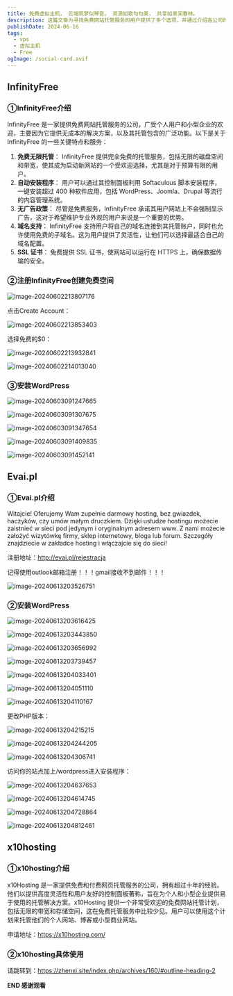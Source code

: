```yaml
---
title: 免费虚拟主机， 云端筑梦似琴音。 资源如歌句句美， 共享如泉润春林。
description: 这篇文章为寻找免费网站托管服务的用户提供了多个选项，并通过介绍各公司的服务特点和注册安装流程，帮助用户提供无成本的网站托管解决方案，以及其托管包含的广泛功能。
publishDate: 2024-06-16
tags:
  - vps
  - 虚拟主机
  - Free
ogImage: /social-card.avif
---
```

## InfinityFree

### ①InfinityFree介绍

InfinityFree 是一家提供免费网站托管服务的公司，广受个人用户和小型企业的欢迎，主要因为它提供无成本的解决方案，以及其托管包含的广泛功能。以下是关于 InfinityFree 的一些关键特点和服务：

1. **免费无限托管**： InfinityFree 提供完全免费的托管服务，包括无限的磁盘空间和带宽，使其成为启动新网站的一个受欢迎选择，尤其是对于预算有限的用户。
2. **自动安装程序**： 用户可以通过其控制面板利用 Softaculous 脚本安装程序，一键安装超过 400 种软件应用，包括 WordPress、Joomla、Drupal 等流行的内容管理系统。
3. **无广告政策**： 尽管是免费服务，InfinityFree 承诺其用户网站上不会强制显示广告，这对于希望维护专业外观的用户来说是一个重要的优势。
4. **域名支持**： InfinityFree 支持用户将自己的域名连接到其托管账户，同时也允许使用免费的子域名。这为用户提供了灵活性，让他们可以选择最适合自己的域名配置。
5. **SSL 证书**： 免费提供 SSL 证书，使网站可以运行在 HTTPS 上，确保数据传输的安全。

### ②注册InfinityFree创建免费空间

![image-20240602213807176](https://img.zhenxi.site/2024/09/edbd3d5f5b73dddf9eb9ff1bacd5c63e.png)

点击Create Account：

![image-20240602213853403](https://img.zhenxi.site/2024/09/bd1f169760cae9903d65e841cace0f92.png)

选择免费的$0：

![image-20240602213932841](https://img.zhenxi.site/2024/09/f510f77d12e00708457f70931fa2c74a.png)

![image-20240602214013040](https://img.zhenxi.site/2024/09/8b0d4856fa247547b17268ffc57834c0.png)

### ③安装WordPress

![image-20240603091247665](https://img.zhenxi.site/2024/09/e70c34aae576b211b40c7dfa6f10a9f7.png)

![image-20240603091307675](https://img.zhenxi.site/2024/09/513ee0d63b2956defa7c5a36f4de2c7d.png)

![image-20240603091347654](https://img.zhenxi.site/2024/09/fd2f2ab7dd096687cc649e7c407cec93.png)

![image-20240603091409835](https://img.zhenxi.site/2024/09/7347504b19ff1b0d3d46d045f7407a1f.png)

![image-20240603091452141](https://img.zhenxi.site/2024/09/2438cf609d92f3598d17945f1b60d416.png)

## Evai.pl

### ①Evai.pl介绍

Witajcie! Oferujemy Wam zupełnie darmowy hosting, bez gwiazdek, haczyków, czy umów małym druczkiem. Dzięki usłudze hostingu możecie zaistnieć w sieci pod jedynym i oryginalnym adresem www. Z nami możecie założyć wizytówkę firmy, sklep internetowy, bloga lub forum. Szczegóły znajdziecie w zakładce hosting i włączajcie się do sieci!

注册地址：http://evai.pl/rejestracja

记得使用outlook邮箱注册！！！gmail接收不到邮件！！！

![image-20240613203526751](https://img.zhenxi.site/2024/06/31105df87856f70a131953cb2db1abd6.png)

### ②安装WordPress

![image-20240613203616425](https://img.zhenxi.site/2024/06/f44720f3cfc9ad269af49867d2690ab7.png)

![image-20240613203443850](https://img.zhenxi.site/2024/06/b9a7a88f1c4544379e057fb189abacf3.png)

![image-20240613203656992](https://img.zhenxi.site/2024/06/7b2c6cc978cad04678a386944a46b637.png)

![image-20240613203739457](https://img.zhenxi.site/2024/06/9f754f45265c3932cfa5fac996737f6d.png)

![image-20240613204033401](https://img.zhenxi.site/2024/06/0303506eb7fbf36c6e5ee586ebddb389.png)

![image-20240613204051110](https://img.zhenxi.site/2024/06/ca74bd40d5041b9577c2fc77b83e6aa0.png)

![image-20240613204110167](https://img.zhenxi.site/2024/06/9814387500929e62300652ac1847df3f.png)

更改PHP版本：

![image-20240613204215215](https://img.zhenxi.site/2024/06/ff89e24f69b4d588dd47a5a32d22c164.png)

![image-20240613204244205](https://img.zhenxi.site/2024/06/7477b266829b5731f00b0329c142ff5b.png)

![image-20240613204306741](https://img.zhenxi.site/2024/06/016eaa6c48529a6264e4052cfaf9939c.png)

访问你的站点加上/wordpress进入安装程序：

![image-20240613204637653](https://img.zhenxi.site/2024/06/aa849112a36fe26bac29ee43dc6d681f.png)

![image-20240613204614745](https://img.zhenxi.site/2024/06/8731cdc0c9ee025f221fee27744b8207.png)

![image-20240613204728864](https://img.zhenxi.site/2024/06/a9516195a544b631e28a82e2d066e59f.png)

![image-20240613204812461](https://img.zhenxi.site/2024/06/9a33a0d47576d610b9ae6a1d11f77ecc.png)


## x10hosting

### ①x10hosting介绍

x10Hosting 是一家提供免费和付费网页托管服务的公司，拥有超过十年的经验。他们以提供高度灵活性和用户友好的控制面板著称，旨在为个人和小型企业提供易于使用的托管解决方案。x10Hosting 提供一个非常受欢迎的免费网站托管计划，包括无限的带宽和存储空间，这在免费托管服务中比较少见。用户可以使用这个计划来托管他们的个人网站、博客或小型商业网站。

申请地址：https://x10hosting.com/

### ②x10hosting具体使用

请跳转到：https://zhenxi.site/index.php/archives/160/#outline-heading-2


**END 感谢观看**
